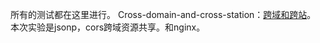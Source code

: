 所有的测试都在这里进行。
Cross-domain-and-cross-station：[跨域和跨站](https://juejin.cn/post/6926731819903631368)。
本次实验是jsonp，cors跨域资源共享。和nginx。






























